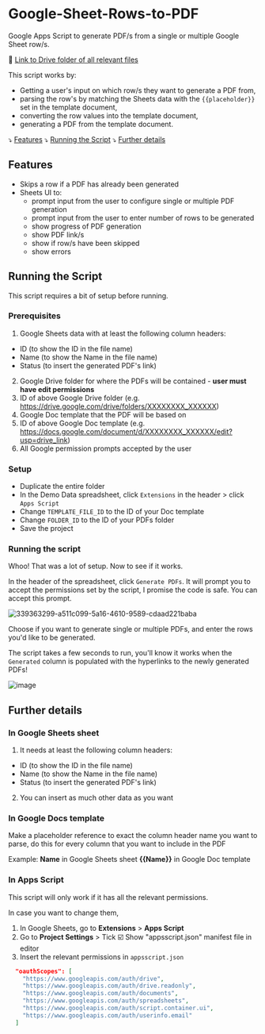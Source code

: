 # Google-Sheet-Rows-to-PDF
Google Apps Script to generate PDF/s from a single or multiple Google Sheet row/s. 

🔗 [Link to Drive folder of all relevant files](https://drive.google.com/drive/folders/1WgX4NAEuIvpV3iiiObg1UrrnkOUrnkGR?usp=sharing)

This script works by:
- Getting a user's input on which row/s they want to generate a PDF from,
- parsing the row's by matching the Sheets data with the `{{placeholder}}` set in the template document,
- converting the row values into the template document,
- generating a PDF from the template document.

⤵️ [Features](##Features)
⤵️ [Running the Script](##running-the-script)
⤵️ [Further details](##further-details)

## Features 
- Skips a row if a PDF has already been generated 
- Sheets UI to:
    - prompt input from the user to configure single or multiple PDF generation
    - prompt input from the user to enter number of rows to be generated
    - show progress of PDF generation
    - show PDF link/s
    - show if row/s have been skipped
    - show errors 

## Running the Script
This script requires a bit of setup before running.

### Prerequisites
1. Google Sheets data with at least the following column headers:
  - ID (to show the ID in the file name)
  - Name (to show the Name in the file name)
  - Status (to insert the generated PDF's link)
2. Google Drive folder for where the PDFs will be contained - **user must have edit permissions**
3. ID of above Google Drive folder (e.g. https://drive.google.com/drive/folders/XXXXXXXX_XXXXXX)
4. Google Doc template that the PDF will be based on
5. ID of above Google Doc template (e.g. https://docs.google.com/document/d/XXXXXXXX_XXXXXX/edit?usp=drive_link)
6. All Google permission prompts accepted by the user

### Setup
- Duplicate the entire folder
- In the Demo Data spreadsheet, click `Extensions` in the header > click `Apps Script`
- Change `TEMPLATE_FILE_ID` to the ID of your Doc template
- Change `FOLDER_ID` to the ID of your PDFs folder
- Save the project

### Running the script
Whoo! That was a lot of setup. Now to see if it works.

In the header of the spreadsheet, click `Generate PDFs`. 
It will prompt you to accept the permissions set by the script, I promise the code is safe. You can accept this prompt.

![339363299-a511c099-5a16-4610-9589-cdaad221baba](https://github.com/nelrob/Google-Sheet-Rows-to-PDF/assets/71628453/6a80cf1e-c258-45fd-ab12-584096a3feb1)

Choose if you want to generate single or multiple PDFs, and enter the rows you'd like to be generated.

The script takes a few seconds to run, you'll know it works when the `Generated` column is populated with the hyperlinks to the newly generated PDFs!

![image](https://github.com/nelrob/Google-Sheet-Rows-to-PDF/assets/71628453/bb26ec95-85bd-40ac-8a14-60a9ecd71049)

## Further details

### In Google Sheets sheet
1. It needs at least the following column headers:
  - ID (to show the ID in the file name)
  - Name (to show the Name in the file name)
  - Status (to insert the generated PDF's link)
2. You can insert as much other data as you want

### In Google Docs template
Make a placeholder reference to exact the column header name you want to parse, do this for every column that you want to include in the PDF

Example: 
**Name** in Google Sheets sheet
**{{Name}}** in Google Doc template

### In Apps Script
This script will only work if it has all the relevant permissions. 

In case you want to change them,
1. In Google Sheets, go to **Extensions** > **Apps Script**
2. Go to **Project Settings** > Tick :ballot_box_with_check: Show "appsscript.json" manifest file in editor
3. Insert the relevant permissions in  `appsscript.json`

``` json
  "oauthScopes": [
    "https://www.googleapis.com/auth/drive",
    "https://www.googleapis.com/auth/drive.readonly",
    "https://www.googleapis.com/auth/documents",
    "https://www.googleapis.com/auth/spreadsheets",
    "https://www.googleapis.com/auth/script.container.ui",
    "https://www.googleapis.com/auth/userinfo.email"
  ]
```
